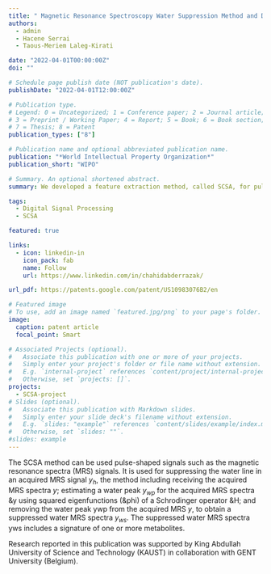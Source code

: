 ```yaml
---
title: " Magnetic Resonance Spectroscopy Water Suppression Method and Device"
authors:
  - admin
  - Hacene Serrai
  - Taous-Meriem Laleg-Kirati

date: "2022-04-01T00:00:00Z"
doi: ""

# Schedule page publish date (NOT publication's date).
publishDate: "2022-04-01T12:00:00Z"

# Publication type.
# Legend: 0 = Uncategorized; 1 = Conference paper; 2 = Journal article;
# 3 = Preprint / Working Paper; 4 = Report; 5 = Book; 6 = Book section;
# 7 = Thesis; 8 = Patent
publication_types: ["8"]

# Publication name and optional abbreviated publication name.
publication: "*World Intellectual Property Organization*"
publication_short: "WIPO"

# Summary. An optional shortened abstract.
summary: We developed a feature extraction method, called SCSA, for pulse-shaped signals decomposition and reconstruction of the desired specific wave-form.  This method can also be use for signal denoising.

tags:
  - Digital Signal Processing
  - SCSA

featured: true

links:
  - icon: linkedin-in
    icon_pack: fab
    name: Follow
    url: https://www.linkedin.com/in/chahidabderrazak/

url_pdf: https://patents.google.com/patent/US10983076B2/en

# Featured image
# To use, add an image named `featured.jpg/png` to your page's folder.
image:
  caption: patent article
  focal_point: Smart

# Associated Projects (optional).
#   Associate this publication with one or more of your projects.
#   Simply enter your project's folder or file name without extension.
#   E.g. `internal-project` references `content/project/internal-project/index.md`.
#   Otherwise, set `projects: []`.
projects:
  - SCSA-project
# Slides (optional).
#   Associate this publication with Markdown slides.
#   Simply enter your slide deck's filename without extension.
#   E.g. `slides: "example"` references `content/slides/example/index.md`.
#   Otherwise, set `slides: ""`.
#slides: example
---
```

<!-- (<i>a</i> + <i>b</i> + √<i>c</i>)<sup>2<i>x</i> + <i>b</i></sup> -->
 The SCSA method can be used pulse-shaped signals such as the magnetic resonance spectra (MRS) signals. It is used for suppressing the water line in an acquired MRS signal <i>y<sub>h</sub></i>, the method including receiving the acquired MRS spectra <i>y</i>; estimating a water peak <i>y<sub>wp</sub></i> for the acquired MRS spectra &y using squared eigenfunctions (&phi) of a Schrodinger operator &H; and removing the water peak ywp from the acquired MRS <i>y</i>, to obtain a suppressed water MRS spectra <i>y<sub>ws</sub></i>. The suppressed water MRS spectra yws includes a signature of one or more metabolites.

Research reported in this publication was supported by King Abdullah University of Science and Technology (KAUST) in collaboration with  GENT University (Belgium).
